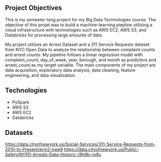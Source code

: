 ## Project Objectives

This is my semester-long project for my Big Data Technologies course. The objective of this projet was to build a machine-learning piepline utilizing a cloud infrastructure with technologies such as AWS EC2, AWS S3, and Databricks for processing large amounts of data.


My project utilizes an Arrest Dataset and a 311 Service Requests dataset from NYC Open Data to analyze the relationship between complaint counts and arrest counts. My pipeline follows a linear regression model with complaint_count, day_of_week, year, borough, and month as predictors and arrest_count as my target variable. The main components of my project are data acquisition, exploratory data analysis, data cleaning, feature engineering, and data visualization.

## Technologies

- PySpark
- AWS S3
- AWS EC2
- Databricks

## Datasets
https://data.cityofnewyork.us/Social-Services/311-Service-Requests-from-2010-to-Present/erm2-nwe9
https://data.cityofnewyork.us/Public-Safety/NYPD-Arrests-Data-Historic-/8h9b-rp9u
